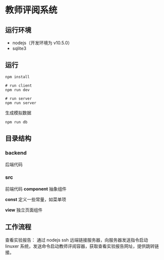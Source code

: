 # 教师评阅系统

## 运行环境
- nodejs（开发环境为 v10.5.0）
- sqlite3

## 运行
```
npm install

# run client
npm run dev

# run server
npm run server
```

生成模拟数据
```
npm run db
```

## 目录结构

### backend
后端代码

### src
前端代码
**component**
抽象组件

**const**
定义一些常量，如菜单项

**view**
独立页面组件

## 工作流程

查看实验报告：
    通过 nodejs ssh 远端链接服务器，向服务器发送指令启动 linuxer 系统，发送命令启动教师评阅容器，获取查看实验报告网址，提供跳转链接。